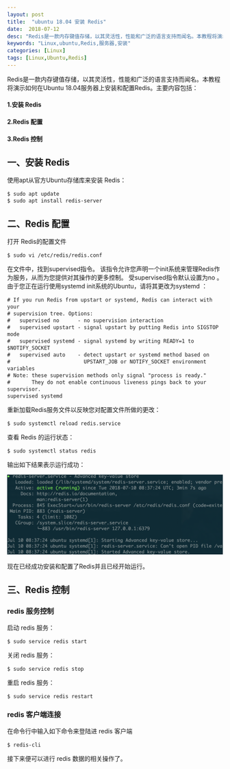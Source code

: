 ```yaml
---
layout: post
title:  "ubuntu 18.04 安装 Redis"
date:  2018-07-12
desc: "Redis是一款内存键值存储，以其灵活性，性能和广泛的语言支持而闻名。本教程将演示如何在Ubuntu 18.04服务器上安装和配置Redis。"
keywords: "Linux,ubuntu,Redis,服务器,安装"
categories: [Linux]
tags: [Linux,Ubuntu,Redis]
---
```



Redis是一款内存键值存储，以其灵活性，性能和广泛的语言支持而闻名。本教程将演示如何在Ubuntu 18.04服务器上安装和配置Redis。主要内容包括：

#### 1.安装 Redis
#### 2.Redis 配置
#### 3.Redis 控制

## 一、安装 Redis

使用apt从官方Ubuntu存储库来安装 Redis：

```shell
$ sudo apt update
$ sudo apt install redis-server
```

## 二、Redis 配置

打开 Redis的配置文件

```shell
$ sudo vi /etc/redis/redis.conf
```

在文件中，找到supervised指令。 该指令允许您声明一个init系统来管理Redis作为服务，从而为您提供对其操作的更多控制。 受supervised指令默认设置为no 。 由于您正在运行使用systemd init系统的Ubuntu，请将其更改为systemd ：

```shell
# If you run Redis from upstart or systemd, Redis can interact with your
# supervision tree. Options:
#   supervised no      - no supervision interaction
#   supervised upstart - signal upstart by putting Redis into SIGSTOP mode
#   supervised systemd - signal systemd by writing READY=1 to $NOTIFY_SOCKET
#   supervised auto    - detect upstart or systemd method based on
#                        UPSTART_JOB or NOTIFY_SOCKET environment variables
# Note: these supervision methods only signal "process is ready."
#       They do not enable continuous liveness pings back to your supervisor.
supervised systemd
```

重新加载Redis服务文件以反映您对配置文件所做的更改：

```shell
$ sudo systemctl reload redis.service
```

查看 Redis 的运行状态：

```shell
$ sudo systemctl status redis
```

输出如下结果表示运行成功：

![redis-install-1](/assets/images/2018-07/05-ubuntu-install-redis.png)

现在已经成功安装和配置了Redis并且已经开始运行。

## 三、Redis 控制

### redis 服务控制

启动 redis 服务：

```shell
$ sudo service redis start
```

关闭 redis 服务：

```shell
$ sudo service redis stop
```

重启 redis 服务：

```shell
$ sudo service redis restart
```

### redis 客户端连接

在命令行中输入如下命令来登陆进 redis 客户端

```shell
$ redis-cli
```

接下来便可以进行 redis 数据的相关操作了。